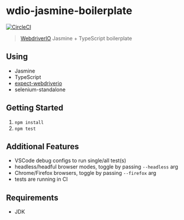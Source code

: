 # wdio-jasmine-boilerplate

[![CircleCI](https://circleci.com/gh/mgrybyk/wdio-jasmine-boilerplate/tree/master.svg?style=svg)](https://circleci.com/gh/mgrybyk/wdio-jasmine-boilerplate/tree/master)

> [WebdriverIO](https://github.com/webdriverio/webdriverio) Jasmine + TypeScript boilerplate

## Using

-   Jasmine
-   TypeScript
-   [expect-webdriverio](https://github.com/mgrybyk/expect-webdriverio)
-   selenium-standalone

## Getting Started

1. `npm install`
2. `npm test`

## Additional Features

-   VSCode debug configs to run single/all test(s)
-   headless/headful browser modes, toggle by passing `--headless` arg
-   Chrome/Firefox browsers, toggle by passing `--firefox` arg
-   tests are running in CI

## Requirements

-   JDK

